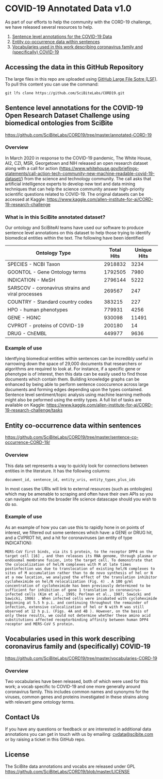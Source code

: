 # COVID-19 Annotated Data v1.0

As part of our efforts to help the community with the CORD-19 challenge, we have released several resources to help.

1. [Sentence level annotations for the COVID-19 Data](https://github.com/SciBiteLabs/CORD19/blob/master/README.md#sentence-level-annotations-for-the-covid-19-open-research-dataset-challenge-using-biomedical-ontologies-from-scibite)
1. [Entity co-occurrence data within sentences](https://github.com/SciBiteLabs/CORD19/blob/master/README.md#entity-co-occurrence-data-within-sentences)
1. [Vocabularies used in this work describing coronavirus family and (specifically) COVID-19](https://github.com/SciBiteLabs/CORD19/blob/master/README.md#vocabularies-used-in-this-work-describing-coronavirus-family-and-specifically-covid-19)

## Accessing the data in this GitHub Repository ##

The large files in this repo are uploaded using [GitHub Large File Sotre (LSF)](https://git-lfs.github.com/). To pull this content you can use the command:

`git lfs clone https://github.com/SciBiteLabs/CORD19.git`

## Sentence level annotations for the COVID-19 Open Research Dataset Challenge using biomedical ontologies from SciBite ##

https://github.com/SciBiteLabs/CORD19/tree/master/annotated-CORD-19

### Overview ###
In March 2020 in response to the COVID-19 pandemic, The White House, AI2, CZI, MSR, Georgetown and NIH released an open research dataset along with a call for action (https://www.whitehouse.gov/briefings-statements/call-action-tech-community-new-machine-readable-covid-19-dataset/) from the science and technology community. The call asks that artificial intelligence experts to develop new text and data mining techniques that can help the science community answer high-priority scientific questions related to COVID-19. The original datasets can be accessed at Kaggle: https://www.kaggle.com/allen-institute-for-ai/CORD-19-research-challenge

### What is in this SciBite annotated dataset? ###

Our ontology and SciBiteAI teams have used our software to produce sentence level annotations on this dataset to help those trying to identify biomedical entities within the text. The following have been identified

Ontology Type | Total Hits | Unique Hits
------------ | ------------- | -------------
SPECIES - NCBI Taxon | 2918832 | 3234
GOONTOL - Gene Ontology terms | 1792505 | 7980
INDICATION - MeSH | 2796144 | 5222
SARSCOV - coronavirus strains and viral processes | 269567 | 247
COUNTRY - Standard country codes | 383215 | 227
HPO - human phenotypes | 779931 | 4256
GENE - HGNC | 930098 | 11491
CVPROT - proteins of COVID-19 | 200180 | 14
DRUG - ChEMBL | 449977 | 9636

### Example of use ###

Identfying biomedical entities within sentences can be incredibly useful in narrowing down the space of 29,000 documents that researchers or algorithms are required to look at. For instance, if a specific gene or phenotype is of interest, then this data can be easily used to find those documents which contain them. Building knowledge graphs can be enhanced by being able to perform sentence cooccurence across large documents and forming edges depending upon the types contained. Sentence level sentiment/topic analysis using machine learning methods might also be peformed using the entity types. A full list of tasks are available on Kaggle: https://www.kaggle.com/allen-institute-for-ai/CORD-19-research-challenge/tasks


## Entity co-occurrence data within sentences ##

https://github.com/SciBiteLabs/CORD19/tree/master/sentence-co-occurrence-CORD-19/

### Overview ###
This data set represents a way to quickly look for connections between entities in the literature. It has the following columns:

`document_id, sentence_id, entity_uris, entity_types_plus_ids`

In most cases the URIs will link to external resources (such as ontologies) which may be amenable to scraping and often have their own APIs so you can navigate out into the broader life science datascape should you wish to do so.

### Example of use ###

As an example of how you can use this to rapidly hone in on points of interest, we filtered out some sentences which have: a GENE or DRUG hit, and a CVPROT hit, and a hit for coronaviruses (an entity of type INDICATION):

`MERS-CoV first binds, via its S protein, to the receptor DPP4 on the target cell [16] , and then releases its RNA genome, through plasma or endosomal membrane fusion, into the target cell.
To demonstrate that the colocalization of hel/N complexes with M at late times postinfection was due to translocation of existing hel/N complexes to sites of M accumulation rather than to de novo synthesis of hel or N at a new location, we analyzed the effect of the translation inhibitor cycloheximide on hel/N relocalization (Fig. 4) . A 100 g/ml concentration of cycloheximide has been previously determined to be sufficient for inhibition of gene 1 translation in coronavirus-infected cells (Kim et al., 1995; Perlman et al., 1987; Sawicki and Sawicki, 1986) . When infected cells were incubated with cycloheximide beginning at 5.5 h p.i. and continuing throughout the remainder of infection, extensive colocalization of hel or N with M was still observed at 12 h p.i. (Figs. 4A and 4B ).
However, on the basis of only these results, we could not determine whether these amino acid substitutions affected receptorbinding affinity between human DPP4 receptor and MERS-CoV S protein.`


## Vocabularies used in this work describing coronavirus family and (specifically) COVID-19 ##

https://github.com/SciBiteLabs/CORD19/tree/master/vocabularies-CORD-19

### Overview ###
Two vocabularies have been released, both of which were used for this work; a vocab specific to COVID-19 and one more generally around coronavirus family. This includes common names and synonyms for the viruses, common genes and proteins investigated in these strains along with relevant gene ontology terms.


## Contact Us ##

If you have any questions or feedback or are interested in additional data annotations you can get in touch with us by emailing: cvdata@scibite.com or by raising a ticket in this GitHub repo. 

## License ##

The SciBite data annotations and vocabs are released under GPL https://github.com/SciBiteLabs/CORD19/blob/master/LICENSE
